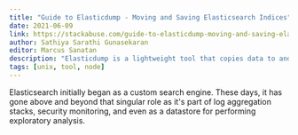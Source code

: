 ```yaml
---
title: "Guide to Elasticdump - Moving and Saving Elasticsearch Indices"
date: 2021-06-09
link: https://stackabuse.com/guide-to-elasticdump-moving-and-saving-elasticsearch-indices
author: Sathiya Sarathi Gunasekaran
editor: Marcus Sanatan
description: "Elasticdump is a lightweight tool that copies data to and from Elasticsearch indices. In this guide, we'll take a look at how to install and use Elasticdump to make your work with Elasticsearch easier."
tags: [unix, tool, node]
---
```


Elasticsearch initially began as a custom search engine. These days, it has gone above and beyond that singular role as it's part of log aggregation stacks, security monitoring, and even as a datastore for performing exploratory analysis.
